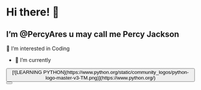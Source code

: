 <h1>Hi there! <span class="wave">👋</span></h1>

I’m @PercyAres u may call me Percy Jackson
- 

👀 I’m interested in Coding
- 🌱 I’m currently 
<html>
<button>[![LEARNING PYTHON](https://www.python.org/static/community_logos/python-logo-master-v3-TM.png)](https://www.python.org/)<button>
<!---
PercyAres/PercyAres is a ✨ special ✨ repository because its `README.md` (this file) appears on your GitHub profile.
You can click the Preview link to take a look at your changes.
--->
